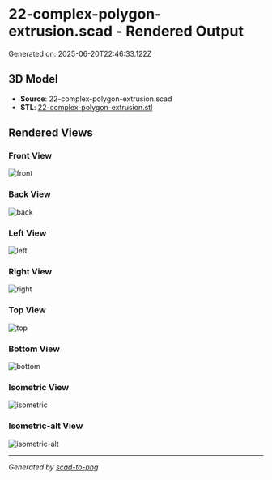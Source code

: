 # 22-complex-polygon-extrusion.scad - Rendered Output

Generated on: 2025-06-20T22:46:33.122Z

## 3D Model

- **Source**: 22-complex-polygon-extrusion.scad
- **STL**: [22-complex-polygon-extrusion.stl](./22-complex-polygon-extrusion.stl)

## Rendered Views

### Front View
![front](./front.png)

### Back View
![back](./back.png)

### Left View
![left](./left.png)

### Right View
![right](./right.png)

### Top View
![top](./top.png)

### Bottom View
![bottom](./bottom.png)

### Isometric View
![isometric](./isometric.png)

### Isometric-alt View
![isometric-alt](./isometric-alt.png)

---
*Generated by [scad-to-png](https://github.com/imjasonh/scad-to-png)*
